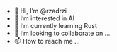 - 👋 Hi, I’m @rzadrzi
- 👀 I’m interested in AI
- 🌱 I’m currently learning Rust
- 💞️ I’m looking to collaborate on ...
- 📫 How to reach me ...

<!---
rzadrzi/rzadrzi is a ✨ special ✨ repository because its `README.md` (this file) appears on your GitHub profile.
You can click the Preview link to take a look at your changes.
--->
